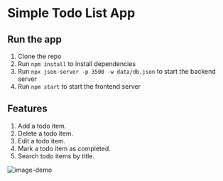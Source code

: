# Simple Todo List App

## Run the app

1. Clone the repo
2. Run `npm install` to install dependencies
3. Run `npx json-server -p 3500 -w data/db.json` to start the backend server
4. Run `npm start` to start the frontend server

## Features
1. Add a todo item.
2. Delete a todo item.
3. Edit a todo item.
4. Mark a todo item as completed.
5. Search todo items by title.

![image-demo](images/demo.gif)